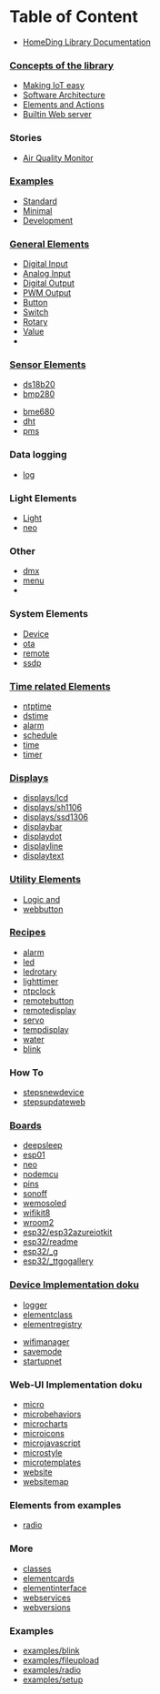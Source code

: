# Table of Content
* [HomeDing Library Documentation](/readme.md)


### [Concepts of the library](/concepts/paper.md)
* [Making IoT easy](/concepts/paper01.md)
* [Software Architecture](/concepts/paper02.md)
* [Elements and Actions](/concepts/paper03.md)
* [Builtin Web server](/concepts/paper04.md)


### Stories
* [Air Quality Monitor](/stories/story-airquality.md)


### [Examples](/examples.md)
* [Standard](/examples/standard.md)
* [Minimal](/examples/minimal.md)
* [Development](/examples/develop.md)
<!-- * [examples/radio](/examples/radio.md) -->


### [General Elements](/elements.md)
* [Digital Input](/elements/digitalin.md)
* [Analog Input](/elements/analog.md)
* [Digital Output](/elements/digitalout.md)
* [PWM Output](/elements/pwmout.md)
* [Button](/elements/button.md)
* [Switch](/elements/switch.md)
* [Rotary](/elements/rotary.md)
* [Value](/elements/value.md)
* 

### [Sensor Elements](/elements/sensors.md)
* [ds18b20](/elements/ds18b20.md)
* [bmp280](/elements/bmp280.md)
<!-- * [_bme280](/elements/_bme280.md) -->
* [bme680](/elements/bme680.md)
* [dht](/elements/dht.md)
* [pms](/elements/pms.md)
  
### Data logging
* [log](/elements/log.md)

### Light Elements
* [Light](/elements/light.md)
* [neo](/elements/neo.md)

### Other
* [dmx](/elements/dmx.md)
* [menu](/elements/menu.md)
* 
<!-- * [rfsend](/elements/rfsend.md) -->
<!-- * [_ad5258](/elements/_ad5258.md)
* [_gy91](/elements/_gy91.md)
* [_max30105](/elements/_max30105.md)
* [_MCP4725](/elements/_MCP4725.md)
* [_monitor](/elements/_monitor.md)
* [_mpu9250](/elements/_mpu9250.md)
* [_p9813](/elements/_p9813.md)
* [_pca9685](/elements/_pca9685.md)
* [_pcf8574](/elements/_pcf8574.md)
* [_pull](/elements/_pull.md)
* [_tpa2016](/elements/_tpa2016.md)
* [_weatherfeed](/elements/_weatherfeed.md) -->

### System Elements
* [Device](/elements/device.md)
* [ota](/elements/ota.md)
* [remote](/elements/remote.md)
* [ssdp](/elements/ssdp.md)

### [Time related Elements](/timeelements.md)
* [ntptime](/elements/ntptime.md)
* [dstime](/elements/dstime.md)
* [alarm](/elements/alarm.md)
* [schedule](/elements/schedule.md)
* [time](/elements/time.md)
* [timer](/elements/timer.md)
<!-- * [_dcftimeelement](/elements/_dcftimeelement.md) -->

### [Displays](/displays.md)
* [displays/lcd](/displays/lcd.md)
* [displays/sh1106](/displays/sh1106.md)
* [displays/ssd1306](/displays/ssd1306.md)
* [displaybar](/elements/displaybar.md)
* [displaydot](/elements/displaydot.md)
* [displayline](/elements/displayline.md)
* [displaytext](/elements/displaytext.md)

### [Utility Elements](/elements.md)
* [Logic and](/elements/and.md)
* [webbutton](/elements/webbutton.md)

### [Recipes](/recipes.md)
* [alarm](/recipes/alarm.md)
* [led](/recipes/led.md)
* [ledrotary](/recipes/ledrotary.md)
* [lighttimer](/recipes/lighttimer.md)
* [ntpclock](/recipes/ntpclock.md)
* [remotebutton](/recipes/remotebutton.md)
* [remotedisplay](/recipes/remotedisplay.md)
* [servo](/recipes/servo.md)
* [tempdisplay](/recipes/tempdisplay.md)
* [water](/recipes/water.md)
* [blink](/recipes/blink.md)

### How To
* [stepsnewdevice](/stepsnewdevice.md)
* [stepsupdateweb](/stepsupdateweb.md)


### [Boards](/boards.md)
* [deepsleep](/boards/deepsleep.md)
* [esp01](/boards/esp01.md)
* [neo](/boards/neo.md)
* [nodemcu](/boards/nodemcu.md)
* [pins](/boards/pins.md)
* [sonoff](/boards/sonoff.md)
* [wemosoled](/boards/wemosoled.md)
* [wifikit8](/boards/wifikit8.md)
* [wroom2](/boards/wroom2.md)
* [esp32/esp32azureiotkit](/boards/esp32/esp32azureiotkit.md)
* [esp32/readme](/boards/esp32/readme.md)
* [esp32/_g](/boards/esp32/_g.md)
* [esp32/_ttgogallery](/boards/esp32/_ttgogallery.md)


### [Device Implementation doku](/implementation.md)
* [logger](/elements/logger.md)
* [elementclass](/elementclass.md)
* [elementregistry](/elementregistry.md)
<!-- * [_microjson](/_microjson.md) -->
<!-- * [_customelement](/_customelement.md) -->
* [wifimanager](/wifimanager.md)
* [savemode](/savemode.md)
* [startupnet](/startupnet.md)


### Web-UI Implementation doku
* [micro](/micro.md)
* [microbehaviors](/microbehaviors.md)
* [microcharts](/microcharts.md)
* [microicons](/microicons.md)
* [microjavascript](/microjavascript.md)
* [microstyle](/microstyle.md)
* [microtemplates](/microtemplates.md)
* [website](/website.md)
* [websitemap](/websitemap.md)
<!-- * [_iconsforthings](/_iconsforthings.md) -->


### Elements from examples 

* [radio](/elements/radio.md)


### More

* [classes](/classes.md)
* [elementcards](/elementcards.md)
* [elementinterface](/elementinterface.md)
* [webservices](/webservices.md)
* [webversions](/webversions.md)
<!-- * [_backend](/_backend.md) -->
<!-- * [_exampledashbutton](/_exampledashbutton.md) -->
<!-- * [_i2c](/_i2c.md) -->
<!-- * [_linechart](/_linechart.md) -->
<!-- * [_manifest](/_manifest.md) -->
<!-- * [_moisturesonsor](/_moisturesonsor.md) -->

### Examples
* [examples/blink](/examples/blink.md)
* [examples/fileupload](/examples/fileupload.md)
* [examples/radio](/examples/radio.md)
* [examples/setup](/examples/setup.md)
<!-- * [examples/_batteryswitch](/examples/_batteryswitch.md) -->
<!-- * [examples/_devding](/examples/_devding.md) -->
<!-- * [examples/_RFGateway](/examples/_RFGateway.md) -->

<!-- ### Rework: -->
<!-- * [examples/pwm](/examples/pwm.md) -->
<!-- * [wishlist](/wishlist.md) -->
<!-- * [_private](/_private.md) -->
<!-- * [_reset](/_reset.md) -->
<!-- * [__memo](/__memo.md) -->
<!-- * [_robust](/_robust.md) -->

<!-- ### Examples
* [examples/setup](/examples/setup.md) -->


